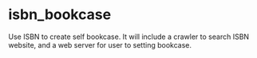# isbn_bookcase
Use ISBN to create self bookcase. It will include a crawler to search ISBN website, and a web server for user to setting bookcase.

